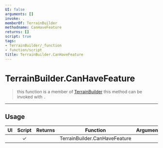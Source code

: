 ```yaml
---
UI: false
arguments: []
invoke: .
memberOf: TerrainBuilder
methodname: CanHaveFeature
returns: []
script: true
tags:
- TerrainBuilder/_function
- function/script
title: TerrainBuilder.CanHaveFeature
---
```

# TerrainBuilder.CanHaveFeature
> this function is a member of [TerrainBuilder](civ-6/lua/TerrainBuilder.md)
> this method can be invoked with `.`
-----
## Usage
|  UI | Script | Returns | Function | Arguments |
|:---:|:------:|-------:|:--------:|:---------|
| |✓||TerrainBuilder.CanHaveFeature||

